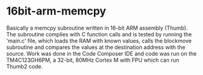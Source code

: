 # 16bit-arm-memcpy
Basically a memcpy subroutine written in 16-bit ARM assembly (Thumb). The subroutine complies with C function calls and is tested by running the 'main.c' file, which loads the RAM with known values, calls the blockmove subroutine and compares the values at the destination address with the source. Work was done in the Code Composer IDE and code was run on the TM4C123GH6PM, a 32-bit, 80MHz Cortex M with FPU which can run Thumb2 code.
